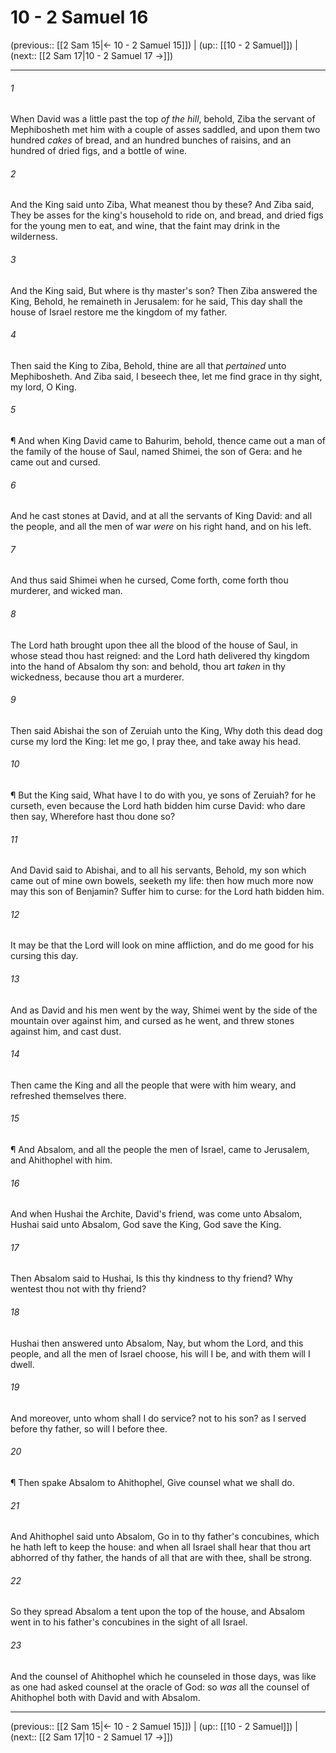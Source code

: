 # 10 - 2 Samuel 16

(previous:: [[2 Sam 15|← 10 - 2 Samuel 15]]) | (up:: [[10 - 2 Samuel]]) | (next:: [[2 Sam 17|10 - 2 Samuel 17 →]])

***


###### 1 
When David was a little past the top _of the hill_, behold, Ziba the servant of Mephibosheth met him with a couple of asses saddled, and upon them two hundred _cakes_ of bread, and an hundred bunches of raisins, and an hundred of dried figs, and a bottle of wine. 

###### 2 
And the King said unto Ziba, What meanest thou by these? And Ziba said, They be asses for the king's household to ride on, and bread, and dried figs for the young men to eat, and wine, that the faint may drink in the wilderness. 

###### 3 
And the King said, But where is thy master's son? Then Ziba answered the King, Behold, he remaineth in Jerusalem: for he said, This day shall the house of Israel restore me the kingdom of my father. 

###### 4 
Then said the King to Ziba, Behold, thine are all that _pertained_ unto Mephibosheth. And Ziba said, I beseech thee, let me find grace in thy sight, my lord, O King. 

###### 5 
¶ And when King David came to Bahurim, behold, thence came out a man of the family of the house of Saul, named Shimei, the son of Gera: and he came out and cursed. 

###### 6 
And he cast stones at David, and at all the servants of King David: and all the people, and all the men of war _were_ on his right hand, and on his left. 

###### 7 
And thus said Shimei when he cursed, Come forth, come forth thou murderer, and wicked man. 

###### 8 
The Lord hath brought upon thee all the blood of the house of Saul, in whose stead thou hast reigned: and the Lord hath delivered thy kingdom into the hand of Absalom thy son: and behold, thou art _taken_ in thy wickedness, because thou art a murderer. 

###### 9 
Then said Abishai the son of Zeruiah unto the King, Why doth this dead dog curse my lord the King: let me go, I pray thee, and take away his head. 

###### 10 
¶ But the King said, What have I to do with you, ye sons of Zeruiah? for he curseth, even because the Lord hath bidden him curse David: who dare then say, Wherefore hast thou done so? 

###### 11 
And David said to Abishai, and to all his servants, Behold, my son which came out of mine own bowels, seeketh my life: then how much more now may this son of Benjamin? Suffer him to curse: for the Lord hath bidden him. 

###### 12 
It may be that the Lord will look on mine affliction, and do me good for his cursing this day. 

###### 13 
And as David and his men went by the way, Shimei went by the side of the mountain over against him, and cursed as he went, and threw stones against him, and cast dust. 

###### 14 
Then came the King and all the people that were with him weary, and refreshed themselves there. 

###### 15 
¶ And Absalom, and all the people the men of Israel, came to Jerusalem, and Ahithophel with him. 

###### 16 
And when Hushai the Archite, David's friend, was come unto Absalom, Hushai said unto Absalom, God save the King, God save the King. 

###### 17 
Then Absalom said to Hushai, Is this thy kindness to thy friend? Why wentest thou not with thy friend? 

###### 18 
Hushai then answered unto Absalom, Nay, but whom the Lord, and this people, and all the men of Israel choose, his will I be, and with them will I dwell. 

###### 19 
And moreover, unto whom shall I do service? not to his son? as I served before thy father, so will I before thee. 

###### 20 
¶ Then spake Absalom to Ahithophel, Give counsel what we shall do. 

###### 21 
And Ahithophel said unto Absalom, Go in to thy father's concubines, which he hath left to keep the house: and when all Israel shall hear that thou art abhorred of thy father, the hands of all that are with thee, shall be strong. 

###### 22 
So they spread Absalom a tent upon the top of the house, and Absalom went in to his father's concubines in the sight of all Israel. 

###### 23 
And the counsel of Ahithophel which he counseled in those days, was like as one had asked counsel at the oracle of God: so _was_ all the counsel of Ahithophel both with David and with Absalom.

***

(previous:: [[2 Sam 15|← 10 - 2 Samuel 15]]) | (up:: [[10 - 2 Samuel]]) | (next:: [[2 Sam 17|10 - 2 Samuel 17 →]])
